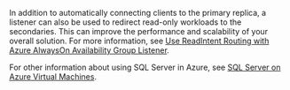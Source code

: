 In addition to automatically connecting clients to the primary replica, a listener can also be used to redirect read-only workloads to the secondaries. This can improve the performance and scalability of your overall solution. For more information, see 
[Use ReadIntent Routing with Azure AlwaysOn Availability Group Listener](http://go.microsoft.com/fwlink/?LinkId=522515).

For other information about using SQL Server in Azure, see [SQL Server on Azure Virtual Machines](/documentation/articles/virtual-machines-sql-server-infrastructure-services).